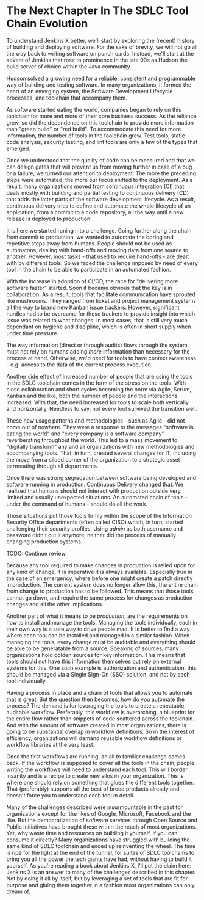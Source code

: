 # The Next Chapter In The SDLC Tool Chain Evolution

To understand Jenkins X better, we'll start by exploring the (recent) history of building and deploying software. For the sake of brevity, we will not go all the way back to writing software on punch cards. Instead, we'll start at the advent of Jenkins that rose to prominence in the late 00s as Hudson the build server of choice within the Java community.

Hudson solved a growing need for a reliable, consistent and programmable way of building and testing software. In many organizations, it formed the heart of an emerging system, the Software Development Lifecycle processes, and toolchain that accompany them.

As software started eating the world, companies began to rely on this toolchain for more and more of their core business success. As the reliance grew, so did the dependence on this toolchain to provide more information than "green build" or "red build". To accommodate this need for more information, the number of tools in the toolchain grew. Test tools, static code analysis, security testing, and lint tools are only a few of the types that emerged.

Once we understood that the quality of code can be measured and that we can design gates that will prevent us from moving further in case of a bug or a failure, we turned our attention to deployment. The more the preceding steps were automated, the more our focus shifted to the deployment. As a result, many organizations moved from continuous integration (CI) that deals mostly with building and partial testing to continuous delivery (CD) that adds the latter parts of the software development lifecycle. As a result, continuous delivery tries to define and automate the whole lifecycle of an application, from a commit to a code repository, all the way until a new release is deployed to production. 

It is here we started runing into a challenge. Going further along the chain from commit to production, we wanted to automate the boring and repetitive steps away from humans. People should not be used as automatons, dealing with hand-offs and moving data from one source to another. However, most tasks - that used to require hand-offs - are dealt with by different tools. So we faced the challenge imposed by need of every tool in the chain to be able to participate in an automated fashion.

With the increase in adoption of CI/CD, the race for "delivering more software faster" started. Soon it became obvious that the key is in collaboration. As a result, tools that facilitate communication have sprouted like mushrooms. They ranged from ticket and project management systems all the way to brand new Kanban issue trackers. However, significant hurdles had to be overcame for these trackers to provide insight into which issue was related to what changes. In most cases, that is still very much dependant on hygiene and discipline, which is often in short supply when under time pressure. 

The way information (direct or through audits) flows through the system must not rely on humans adding *more* information than necessary for the process at hand. Otherwise, we'd need for tools to have context awareness - e.g. access to the data of the current process execution.

Another side effect of increased number of people that are using the tools in the SDLC toolchain comes in the form of the stress on the tools. With close collaboration and short cycles becoming the norm via Agile, Scrum, Kanban and the like, both the number of people and the interactions increased. With that, the need increased for tools to scale both vertically and horizontally. Needless to say, not every tool survived the transition well. 

These new usage patterns and methodologies - such as Agile - did not come out of nowhere. They were a response to the messages "software is eating the world" and "every company is a software company" reverberating throughout the world. This led to a mass movement to "digitally transform" any and all organizations with new methodologies and accompanying tools. That, in turn, created several changes for IT, including the move from a siloed corner of the organization to a strategic asset permeating through all departments. 

Once there was strong segregation between software being developed and software running in production. Continuous Delivery changed that. We realized that humans should not interact with production outside very limited and usually unexpected situations. An automated chain of tools - under the command of humans - should do all the work.

Those situations put those tools firmly within the scope of the Information Security Office departments (often called CISO) which, in turn, started challenging their security profiles. Using _admin_ as both username and password didn't cut it anymore, neither did the process of manually changing production systems.

TODO: Continue review

Because any tool required to make changes in production is relied upon for any kind of change, it is imperative it is always available. Especially true in the case of an emergency, where before one might create a patch directly in production. The current system does no longer allow this, the entire chain from change to production has to be followed. This means that those tools cannot go down, and require the same process for changes as production changes and all the other implications. 

Another part of what it means to be _production_, are the requirements on how to install and manage the tools. Managing the tools individually, each in their own way is a sure way to drive people mad. It is better to find a way where each tool can be installed and managed in a similar fashion. When managing the tools, every change must be auditable and everything should be able to be generatable from a source. Speaking of sources, many organizations hold golden sources for key information. This means that tools should not have this information themselves but rely on external systems for this. One such example is authorization and authentication, this should be managed via a Single Sign-On (SSO) solution, and not by each tool individually.

Having a process in place and a chain of tools that allows you to automate that is great. But the question then becomes, how do you automate the process? The demand is for leveraging the tools to create a repeatable, auditable workflow. Preferably, this workflow is overarching, a blueprint for the entire flow rather than snippets of code scattered across the toolchain. And with the amount of software created in most organizations, there is going to be substantial overlap in workflow definitions. So in the interest of efficiency, organizations will demand reusable workflow definitions or workflow libraries at the very least.

Once the first workflows are running, an all to familiar challenge comes back. If the workflow is supposed to cover all the tools in the chain, people writing the workflows will need to understand each tool. This will border insanity and is a recipe to create new silos in your organization. This is where one should rely on something that glues the different tools together. That (preferably) supports all the best of breed products already and doesn't force you to understand each tool in detail.

Many of the challenges described were insurmountable in the past for organizations except for the likes of Google, Microsoft, Facebook and the like. But the democratization of software services through Open Source and Public Initiatives have brought these within the reach of most organizations. Yet, why waste time and resources on building it yourself, if you can consume it directly? Many organizations have struggled with building the same kind of SDLC toolchain and ended up reinventing the wheel. The time is ripe for the light at the end of the tunnel, for suites of SDLC toolchains to bring you all the power the tech giants have had, without having to build it yourself. As you're reading a book about Jenkins X, I'll put the claim here: Jenkins X is an answer to many of the challenges described in this chapter. Not by doing it all by itself, but by leveraging a set of tools that are fit for purpose and gluing them together in a fashion most organizations can only dream of.